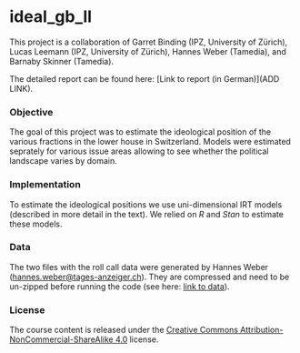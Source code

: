 # ideal_gb_ll

This project is a collaboration of Garret Binding (IPZ, University of Zürich), Lucas Leemann (IPZ, University of Zürich), Hannes Weber (Tamedia), and Barnaby Skinner (Tamedia).

The detailed report can be found here: [Link to report (in German)](ADD LINK).

### Objective

The goal of this project was to estimate the ideological position of the various fractions in the lower house in Switzerland. Models were estimated seprately for various issue areas allowing to see whether the political landscape varies by domain.

### Implementation
 
 To estimate the ideological positions we use uni-dimensional IRT models (described in more detail in the text). We relied on *R* and *Stan* to estimate these models.

### Data
The two files with the roll call data were generated by Hannes Weber (hannes.weber@tages-anzeiger.ch). They are compressed and need to be un-zipped before running the code (see here: [link to data](https://github.com/lleemann/ideal_gb_ll/tree/master/Data)).

### License
The course content is released under the [Creative Commons Attribution-NonCommercial-ShareAlike 4.0](http://creativecommons.org/licenses/by-nc-sa/4.0/) license.
